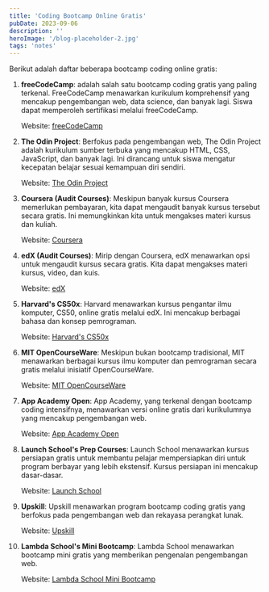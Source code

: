 ```yaml
---
title: 'Coding Bootcamp Online Gratis'
pubDate: 2023-09-06
description: ''
heroImage: '/blog-placeholder-2.jpg'
tags: 'notes'
---
```


Berikut adalah daftar beberapa bootcamp coding online gratis:

1. **freeCodeCamp**: adalah salah satu bootcamp coding gratis yang paling terkenal. FreeCodeCamp menawarkan kurikulum komprehensif yang mencakup pengembangan web, data science, dan banyak lagi. Siswa dapat memperoleh sertifikasi melalui freeCodeCamp.

   Website: [freeCodeCamp](https://www.freecodecamp.org/)

2. **The Odin Project**: Berfokus pada pengembangan web, The Odin Project adalah kurikulum sumber terbuka yang mencakup HTML, CSS, JavaScript, dan banyak lagi. Ini dirancang untuk siswa mengatur kecepatan belajar sesuai kemampuan diri sendiri.

   Website: [The Odin Project](https://www.theodinproject.com/)

3. **Coursera (Audit Courses)**: Meskipun banyak kursus Coursera memerlukan pembayaran, kita dapat mengaudit banyak kursus tersebut secara gratis. Ini memungkinkan kita untuk mengakses materi kursus dan kuliah.

   Website: [Coursera](https://www.coursera.org/)

4. **edX (Audit Courses)**: Mirip dengan Coursera, edX menawarkan opsi untuk mengaudit kursus secara gratis. Kita dapat mengakses materi kursus, video, dan kuis.

   Website: [edX](https://www.edx.org/)

5. **Harvard's CS50x**: Harvard menawarkan kursus pengantar ilmu komputer, CS50, online gratis melalui edX. Ini mencakup berbagai bahasa dan konsep pemrograman.

   Website: [Harvard's CS50x](https://cs50.harvard.edu/)

6. **MIT OpenCourseWare**: Meskipun bukan bootcamp tradisional, MIT menawarkan berbagai kursus ilmu komputer dan pemrograman secara gratis melalui inisiatif OpenCourseWare.

   Website: [MIT OpenCourseWare](https://ocw.mit.edu/)

7. **App Academy Open**: App Academy, yang terkenal dengan bootcamp coding intensifnya, menawarkan versi online gratis dari kurikulumnya yang mencakup pengembangan web.

   Website: [App Academy Open](https://open.appacademy.io/)

8. **Launch School's Prep Courses**: Launch School menawarkan kursus persiapan gratis untuk membantu pelajar mempersiapkan diri untuk program berbayar yang lebih ekstensif. Kursus persiapan ini mencakup dasar-dasar.

   Website: [Launch School](https://launchschool.com/)

9. **Upskill**: Upskill menawarkan program bootcamp coding gratis yang berfokus pada pengembangan web dan rekayasa perangkat lunak.

   Website: [Upskill](https://upskillcourses.com/)

10. **Lambda School's Mini Bootcamp**: Lambda School menawarkan bootcamp mini gratis yang memberikan pengenalan pengembangan web.

    Website: [Lambda School Mini Bootcamp](https://lambdaschool.com/mini-bootcamp)